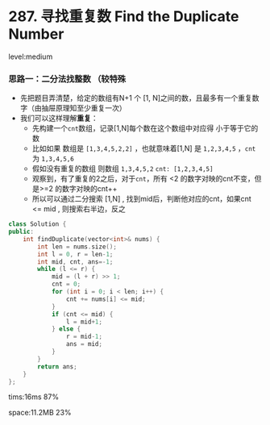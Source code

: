 # 287. 寻找重复数 Find the Duplicate Number

level:medium

### 思路一：二分法找整数 （较特殊

- 先把题目弄清楚，给定的数组有N+1 个 [1, N]之间的数，且最多有一个重复数字（由抽屉原理知至少重复一次）
- 我们可以这样理解**重复**：
  - 先构建一个`cnt`数组，记录[1,N]每个数在这个数组中对应得 小于等于它的数
  - 比如如果 数组是 `[1,3,4,5,2,2]` ，也就意味着[1,N] 是 `1,2,3,4,5` ，`cnt`为 `1,3,4,5,6`
  - 假如没有重复的数组 则数组 `1,3,4,5,2` `cnt: [1,2,3,4,5]`
  - 观察到，有了重复的2之后，对于`cnt`，所有 <2 的数字对映的cnt不变，但是>=2 的数字对映的cnt++
  - 所以可以通过二分搜索 [1,N] , 找到mid后，判断他对应的cnt，如果cnt <= mid , 则搜索右半边，反之

```cpp
class Solution {
public:
    int findDuplicate(vector<int>& nums) {
        int len = nums.size();
        int l = 0, r = len-1;
        int mid, cnt, ans=-1;
        while (l <= r) {
            mid = (l + r) >> 1;
            cnt = 0;
            for (int i = 0; i < len; i++) {
                cnt += nums[i] <= mid;
            }
            if (cnt <= mid) {
                l = mid+1;
            } else {
                r = mid-1;
                ans = mid;
            }
        }
        return ans;
    }
};
```

tims:16ms 87%

space:11.2MB 23%